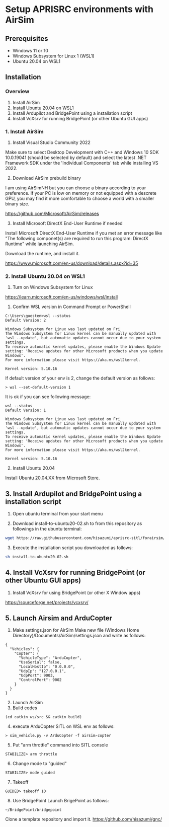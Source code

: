 # Setup APRISRC environments with AirSim

## Prerequisites

* Windows 11 or 10
* Windows Subsystem for Linux 1 (WSL1)
* Ubuntu 20.04 on WSL1

## Installation

### Overview

1. Install AirSim
2. Install Ubuntu 20.04 on WSL1
3. Install Ardupilot and BridgePoint using a installation script
4. Install VcXsrv for running BridgePoint (or other Ubuntu GUI apps)


### 1. Install AirSim

1. Install Visual Studio Community 2022

Make sure to select Desktop Development with C++ and Windows 10 SDK 10.0.19041 (should be selected by default) and select the latest .NET Framework SDK under the 'Individual Components' tab while installing VS 2022.

2. Download AirSim prebuild binary

I am using AirSimNH but you can choose a binary according to your preference. If your PC is low on memory or not equipped with a descrete GPU, you may find it more comfortable to choose a world with a smaller binary size.

https://github.com/Microsoft/AirSim/releases

3. Install Microsoft DirectX End-User Runtime if needed

Install Microsoft DirectX End-User Runtime if you met an error message like "The following componet(s) are required to run this program: DirectX Runtime" while launching AirSim.

Download the runtime, and install it.

https://www.microsoft.com/en-us/download/details.aspx?id=35



### 2. Install Ubuntu 20.04 on WSL1

1. Turn on Windows Subsystem for Linux

https://learn.microsoft.com/en-us/windows/wsl/install

1. Confirm WSL version in Command Prompt or PowerShell

```
C:\Users\guesten>wsl --status
Default Version: 2

Windows Subsystem for Linux was last updated on Fri
The Windows Subsystem for Linux kernel can be manually updated with 'wsl --update', but automatic updates cannot occur due to your system settings.
To receive automatic kernel updates, please enable the Windows Update setting: 'Receive updates for other Microsoft products when you update Windows'.
For more information please visit https://aka.ms/wsl2kernel.

Kernel version: 5.10.16
```

If default version of your env is 2, change the default version as follows:
```
> wsl --set-default-version 1
````

It is ok if you can see following message:

```
wsl --status
Default Version: 1

Windows Subsystem for Linux was last updated on Fri
The Windows Subsystem for Linux kernel can be manually updated with 'wsl --update', but automatic updates cannot occur due to your system settings.
To receive automatic kernel updates, please enable the Windows Update setting: 'Receive updates for other Microsoft products when you update Windows'.
For more information please visit https://aka.ms/wsl2kernel.

Kernel version: 5.10.16
```

2. Install Ubuntu 20.04 

Install Ubuntu 20.04.XX from Microsoft Store. 


## 3. Install Ardupilot and BridgePoint using a installation script

1. Open ubuntu terminal from your start menu

2. Download install-to-ubuntu20-02.sh to from this repository as followings in the ubuntu terminal:
```sh
wget https://raw.githubusercontent.com/hisazumi/aprisrc-sitl/forairsim/install-to-ubuntu20-02.sh
```

3. Execute the installation script you downloaded as follows:
```sh
sh install-to-ubuntu20-02.sh
```

## 4. Install VcXsrv for running BridgePoint (or other Ubuntu GUI apps)

1. Install VcXsrv for using BridgePoint (or other X Window apps)

https://sourceforge.net/projects/vcxsrv/


## 5. Launch Airsim and ArduCopter

1. Make settings.json for AirSim
Make new file (Windows Home Directory)/Documents/AirSim/settings.json and write as follows:
```
{
  "Vehicles": {
    "Copter": {
      "VehicleType": "ArduCopter",
      "UseSerial": false,
      "LocalHostIp": "0.0.0.0",
      "UdpIp": "127.0.0.1",
      "UdpPort": 9003,
      "ControlPort": 9002
    }
  }
}
```
2. Launch AirSim 
3. Build codes
```
(cd catkin_ws/src && catkin build)
```
4. execute ArduCopter SITL on WSL env as follows:
```
> sim_vehicle.py -v ArduCopter -f airsim-copter 
```
5. Put "arm throttle" command into SITL console
```
STABILIZE> arm throttle
```
6. Change mode to "guided"
```
STABILIZE> mode guided
```
7. Takeoff
```
GUIDED> takeoff 10
```
8. Use BridgePoint
Launch BrigePoint as follows:
```
~/BridgePoint/bridgepoint
```
Clone a template repository and import it.
https://github.com/hisazumi/gnc/
